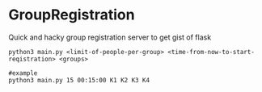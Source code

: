# GroupRegistration
Quick and hacky group registration server to get gist of flask

```
python3 main.py <limit-of-people-per-group> <time-from-now-to-start-reqistration> <groups>

#example
python3 main.py 15 00:15:00 K1 K2 K3 K4
```
